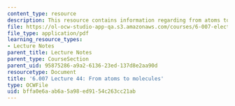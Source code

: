 ```yaml
---
content_type: resource
description: This resource contains information regarding from atoms to molecules.
file: https://ol-ocw-studio-app-qa.s3.amazonaws.com/courses/6-007-electromagnetic-energy-from-motors-to-lasers-spring-2011/bffa0e6aab6a5a98ed9154c263cc21ab_MIT6_007S11_lec44.pdf
file_type: application/pdf
learning_resource_types:
- Lecture Notes
parent_title: Lecture Notes
parent_type: CourseSection
parent_uid: 95875286-a9a2-6136-23ed-137d8e2aa90d
resourcetype: Document
title: '6.007 Lecture 44: From atoms to molecules'
type: OCWFile
uid: bffa0e6a-ab6a-5a98-ed91-54c263cc21ab
---
```

